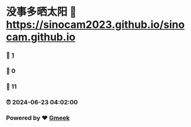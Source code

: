 # 没事多晒太阳 :link: https://sinocam2023.github.io/sinocam.github.io 
### :page_facing_up: [1](https://sinocam2023.github.io/sinocam.github.io/tag.html) 
### :speech_balloon: 0 
### :hibiscus: 11 
### :alarm_clock: 2024-06-23 04:02:00 
### Powered by :heart: [Gmeek](https://github.com/Meekdai/Gmeek)
